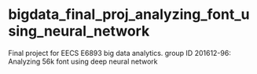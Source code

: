 # bigdata_final_proj_analyzing_font_using_neural_network
Final project for EECS E6893 big data analytics. group ID 201612-96: Analyzing 56k font using deep neural network
